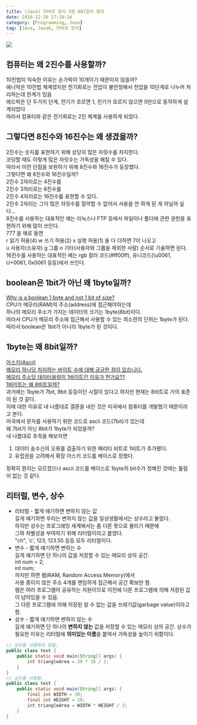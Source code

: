 ```yaml
---
title: (Java) 자바의 정석 3판 001일차 정리
date: 2016-12-30 17:18:24
category: [Programming, Java]
tag: [Java, Java8, 자바의 정석]
---
```

![](thumb.png)

## 컴퓨터는 왜 2진수를 사용할까?
10진법이 익숙한 이유는 손가락이 10개이기 때문이지 않을까?  
에니악은 10진법 체계였지만 전기회로는 전압이 불안정해서 전압을 10단계로 나누어 처리하는데 한계가 있음  
에드박은 단 두가지 단계, 전기가 흐르면 1, 전기가 흐르지 않으면 0만으로 동작하게 설계되었다  
따라서 컴퓨터와 같은 전기회로는 2진 체계를 사용하게 되었다.  

## 그렇다면 8진수와 16진수는 왜 생겼을까?
2진수는 숫자를 표현하기 위해 상당히 많은 자릿수를 차지한다.  
코딩할 때도 이렇게 많은 자릿수는 가독성을 해칠 수 있다.  
따라서 이런 단점을 보완하기 위해 8진수와 16진수가 등장했다.  
그렇다면 왜 8진수와 16진수일까?  
2진수 2자리로는 4진수를  
2진수 3자리로는 8진수를  
2진수 4자리로는 16진수를 표현할 수 있다.  
2진수 2자리는 그닥 많은 자릿수를 절약할 수 없어서 사용을 안 하게 된 게 아닐까 싶다...  
8진수를 사용하는 대표적인 예는 리눅스나 FTP 등에서 파일이나 폴더에 관한 권한을 표현하기 위해 많이 쓰인다.  
777 을 예로 들면  
r 읽기 허용(4) w 쓰기 허용(2) x 실행 허용(1) 을 다 더하면 7이 나오고  
u 사용자(소유자) g 그룹 o 기타(사용자와 그룹을 제외한 사람) 순서로 기술하면 된다.  
16진수를 사용하는 대표적인 예는 rgb 컬러 코드(#ff00ff), 유니코드(\u0061, U+0061, 0x0061 등등)에서 쓰인다.

## boolean은 1bit가 아닌 왜 1byte일까?
[Why is a boolean 1 byte and not 1 bit of size?](http://stackoverflow.com/questions/4626815/why-is-a-boolean-1-byte-and-not-1-bit-of-size)    
CPU가 메모리(RAM)의 주소(address)에 접근해야하는데  
하나의 메모리 주소가 가지는 데이터의 크기는 1byte(8bit)이다.  
따라서 CPU가 메모리 주소에 접근해서 사용할 수 있는 최소한의 단위는 1byte가 된다.  
따라서 boolean은 1bit가 아니라 1byte가 된 것이다.

## 1byte는 왜 8bit일까?
[아스키(Ascii)](http://air802.tistory.com/72)  
[메모리 하나당 차지하는 바이트 수에 대해 궁금한 점이 있습니다.](https://kldp.org/node/153459)  
[메모리 주소당 데이터용량이 1바이트인 이유가 먼가요??](https://kldp.org/node/149091)  
[1바이트는 왜 8비트일까?](http://zepeh.tistory.com/313)  
과거에는 1byte가 7bit, 9bit 등등이던 시절이 있다고 하지만 현재는 8비트로 거의 표준이 된 것 같다.  
이에 대한 이유로 내 나름대로 결론을 내린 것은 미국에서 컴퓨터를 개발했기 때문이라고 본다.  
미국에서 문자를 사용하기 위한 코드로 ascii 코드(7bit)가 있는데  
왜 7bit가 아닌 8bit가 1byte가 되었을까?  
내 나름대로 추측을 해보자면  
1. 데이터 송수신의 오류를 검출하기 위한 패리티 비트로 1비트가 추가됐다.  
2. 유럽권을 고려해서 확장 아스키 코드를 베이스로 정했다.

정확히 뭔지는 모르겠으나 ascii 코드를 베이스로 1byte의 bit수가 정해진 것에는 틀림이 없는 것 같다.

## 리터럴, 변수, 상수
* 리터럴 - 짧게 얘기하면 변하지 않는 값  
길게 얘기하면 우리는 변하지 않는 값을 일상생활에서는 상수라고 불렀다.  
하지만 상수는 프로그래밍 세계에서는 좀 다른 뜻으로 불리기 때문에  
그와 차별성을 부여하기 위해 리터럴이라고 붙였다.  
"ch", 'c', 123, 123.55 등등 모두 리터럴이다.  
* 변수 - 짧게 얘기하면 변하는 수  
길게 얘기하면 단 하나의 값을 저장할 수 있는 메모리 상의 공간.  
int num = 2;  
int num;  
까지만 하면 램(RAM, Random Access Memory)에서  
사용 중이지 않은 주소 4개를 랜덤하게 접근해서 공간 확보만 함.  
램은 여러 프로그램이 공유하는 자원이므로 이전에 다른 프로그램에 의해 저장된 값이 남아있을 수 있음.  
그 다른 프로그램에 의해 저장된 알 수 없는 값을 쓰레기값(garbage value)이라고 함.  
* 상수 - 짧게 얘기하면 변하지 않는 수  
길게 얘기하면 단 하나의 **변하지 않는** 값을 저장할 수 있는 메모리 상의 공간.
상수가 필요한 이유는 리터럴에 **의미있는 이름**을 붙여서 가독성을 높이기 위함이다.  
```java
// 상수를 사용하지 않음.
public class test {
    public static void main(String[] args) {
        int triangleArea = 20 * 10 / 2;
    }
}
// 상수를 사용함.
public class test {
    public static void main(String[] args) {
        final int WIDTH = 20;
        final int HEIGHT = 10;
        int triangleArea = WIDTH * HEIGHT / 2;
    }
}
```
